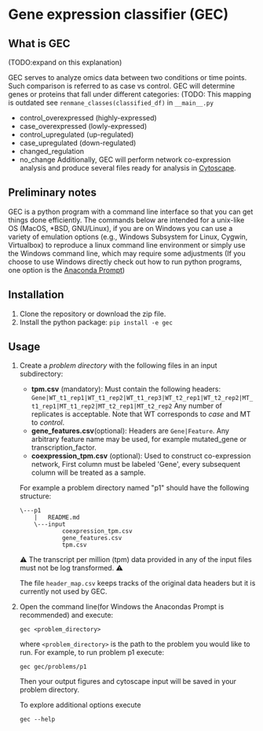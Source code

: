 # Gene expression classifier (GEC)

## What is GEC
(TODO:expand on this explanation)

GEC serves to analyze omics data between two conditions or time points. Such comparison is referred to as case vs control. GEC will determine genes or proteins that fall under different categories:
(TODO: This mapping is outdated see `renmane_classes(classified_df)` in `__main__.py`
- control_overexpressed (highly-expressed)
- case_overexpressed (lowly-expressed)
- control_upregulated (up-regulated)
- case_upregulated (down-regulated)
- changed_regulation
- no_change
Additionally, GEC will perform network co-expression analysis and produce several files ready for analysis in [Cytoscape](https://cytoscape.org/).

## Preliminary notes
GEC is a python program with a command line interface so that you can get things done efficiently. The commands below are intended for a unix-like OS (MacOS, *BSD, GNU/Linux), if you are on Windows you can use a variety of emulation options (e.g., Windows Subsystem for Linux, Cygwin, Virtualbox) to reproduce a linux command line environment or simply use the Windows command line, which may require some adjustments (If you choose to use Windows directly check out how to run python programs, one option is the [Anaconda Prompt](https://www.anaconda.com/distribution/))

## Installation
1. Clone the repository or download the zip file.
2. Install the python package: `pip install -e gec`

## Usage
1. Create a _problem directory_ with the following files in an input subdirectory:
    - __tpm.csv__ (mandatory): Must contain the following headers: `Gene|WT_t1_rep1|WT_t1_rep2|WT_t1_rep3|WT_t2_rep1|WT_t2_rep2|MT_t1_rep1|MT_t1_rep2|MT_t2_rep1|MT_t2_rep2` Any number of replicates is acceptable. Note that WT corresponds to _case_ and MT to _control_.
    - __gene_features.csv__(optional): Headers are `Gene|Feature`. Any arbitrary feature name may be used, for example  mutated_gene or transcription_factor.
    - __coexpression_tpm.csv__ (optional): Used to construct co-expression network, First column must be labeled 'Gene', every subsequent column will be treated as a sample.

    For example a problem directory named "p1" should have the following structure:
    ~~~
    \---p1
        |   README.md
        \---input
                coexpression_tpm.csv
                gene_features.csv
                tpm.csv
    ~~~

    :warning: The transcript per million (tpm) data provided in any of the input files must not be log transformed. :warning:

    The file `header_map.csv` keeps tracks of the original data headers but it is currently not used by GEC.

2. Open the command line(for Windows the Anacondas Prompt is recommended) and execute:
    ~~~
    gec <problem_directory>
    ~~~
    where `<problem_directory>` is the path to the problem you would like to run. For example, to run problem p1 execute:
    ~~~
    gec gec/problems/p1
    ~~~
    Then your output figures and cytoscape input will be saved in your problem directory.

    To explore additional options execute
    ~~~
    gec --help
    ~~~
